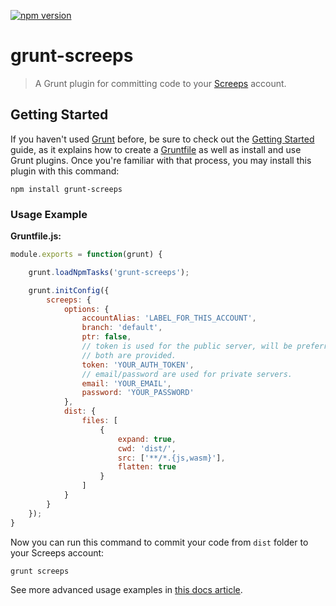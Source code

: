 [![npm version](https://badge.fury.io/js/grunt-screeps.svg)](https://badge.fury.io/js/grunt-screeps)

# grunt-screeps

> A Grunt plugin for committing code to your [Screeps](https://screeps.com) account.

## Getting Started
If you haven't used [Grunt](http://gruntjs.com/) before, be sure to check out the [Getting Started](http://gruntjs.com/getting-started) guide, as it explains how to create a [Gruntfile](http://gruntjs.com/sample-gruntfile) as well as install and use Grunt plugins. Once you're familiar with that process, you may install this plugin with this command:

```shell
npm install grunt-screeps
```

### Usage Example

**Gruntfile.js:**
```js
module.exports = function(grunt) {

    grunt.loadNpmTasks('grunt-screeps');

    grunt.initConfig({
        screeps: {
            options: {
                accountAlias: 'LABEL_FOR_THIS_ACCOUNT',
                branch: 'default',
                ptr: false,
                // token is used for the public server, will be preferred if
                // both are provided.
                token: 'YOUR_AUTH_TOKEN',
                // email/password are used for private servers.
                email: 'YOUR_EMAIL',
                password: 'YOUR_PASSWORD'
            },
            dist: {
                files: [
                    {
                        expand: true,
                        cwd: 'dist/',
                        src: ['**/*.{js,wasm}'],
                        flatten: true
                    }
                ]
            }
        }
    });
}
```

Now you can run this command to commit your code from `dist` folder to your Screeps account:
```
grunt screeps
```

See more advanced usage examples in [this docs article](http://docs.screeps.com/contributed/advanced_grunt.html).
